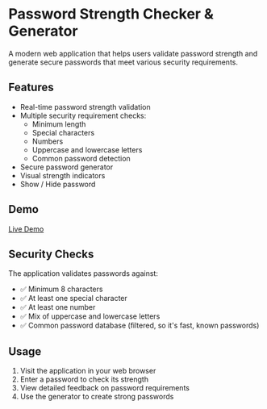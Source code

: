 # Password Strength Checker & Generator

A modern web application that helps users validate password strength and generate secure passwords that meet various security requirements.

## Features

- Real-time password strength validation
- Multiple security requirement checks:
  - Minimum length
  - Special characters
  - Numbers
  - Uppercase and lowercase letters
  - Common password detection
- Secure password generator
- Visual strength indicators
- Show / Hide password

## Demo

[Live Demo](https://password-check.bitmaker.ro/)

## Security Checks

The application validates passwords against:

- ✅ Minimum 8 characters
- ✅ At least one special character
- ✅ At least one number
- ✅ Mix of uppercase and lowercase letters
- ✅ Common password database (filtered, so it's fast, known passwords)

## Usage

1. Visit the application in your web browser
2. Enter a password to check its strength
3. View detailed feedback on password requirements
4. Use the generator to create strong passwords
